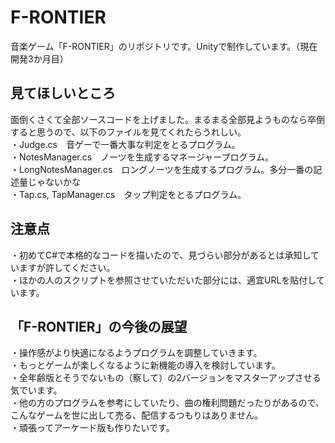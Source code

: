 # F-RONTIER
音楽ゲーム「F-RONTIER」のリポジトリです。Unityで制作しています。（現在開発3か月目）
## 見てほしいところ
面倒くさくて全部ソースコードを上げました。まるまる全部見ようものなら卒倒すると思うので、以下のファイルを見てくれたらうれしい。<br>
・Judge.cs　音ゲーで一番大事な判定をとるプログラム。<br>
・NotesManager.cs　ノーツを生成するマネージャープログラム。<br>
  ・LongNotesManager.cs　ロングノーツを生成するプログラム。多分一番の記述量じゃないかな<br>
・Tap.cs, TapManager.cs　タップ判定をとるプログラム。<br>
## 注意点
・初めてC#で本格的なコードを描いたので、見づらい部分があるとは承知していますが許してください。<br/>
・ほかの人のスクリプトを参照させていただいた部分には、適宜URLを貼付しています。
## 「F-RONTIER」の今後の展望
・操作感がより快適になるようプログラムを調整していきます。<br/>
・もっとゲームが楽しくなるように新機能の導入を検討しています。<br/>
・全年齢版とそうでないもの（察して）の2バージョンをマスターアップさせる気でいます。<br/>
・他の方のプログラムを参考にしていたり、曲の権利問題だったりがあるので、こんなゲームを世に出して売る、配信するつもりはありません。<br/>
・頑張ってアーケード版も作りたいです。<br/>
